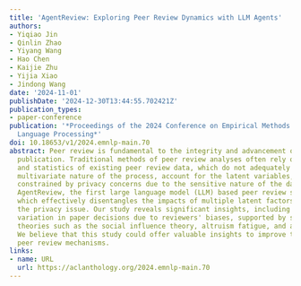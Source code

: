 ```yaml
---
title: 'AgentReview: Exploring Peer Review Dynamics with LLM Agents'
authors:
- Yiqiao Jin
- Qinlin Zhao
- Yiyang Wang
- Hao Chen
- Kaijie Zhu
- Yijia Xiao
- Jindong Wang
date: '2024-11-01'
publishDate: '2024-12-30T13:44:55.702421Z'
publication_types:
- paper-conference
publication: '*Proceedings of the 2024 Conference on Empirical Methods in Natural
  Language Processing*'
doi: 10.18653/v1/2024.emnlp-main.70
abstract: Peer review is fundamental to the integrity and advancement of scientific
  publication. Traditional methods of peer review analyses often rely on exploration
  and statistics of existing peer review data, which do not adequately address the
  multivariate nature of the process, account for the latent variables, and are further
  constrained by privacy concerns due to the sensitive nature of the data. We introduce
  AgentReview, the first large language model (LLM) based peer review simulation framework,
  which effectively disentangles the impacts of multiple latent factors and addresses
  the privacy issue. Our study reveals significant insights, including a notable 37.1%
  variation in paper decisions due to reviewers' biases, supported by sociological
  theories such as the social influence theory, altruism fatigue, and authority bias.
  We believe that this study could offer valuable insights to improve the design of
  peer review mechanisms.
links:
- name: URL
  url: https://aclanthology.org/2024.emnlp-main.70
---
```

